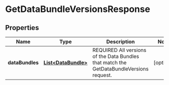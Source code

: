 
# GetDataBundleVersionsResponse

## Properties
Name | Type | Description | Notes
------------ | ------------- | ------------- | -------------
**dataBundles** | [**List&lt;DataBundle&gt;**](DataBundle.md) | REQUIRED All versions of the Data Bundles that match the GetDataBundleVersions request. |  [optional]



